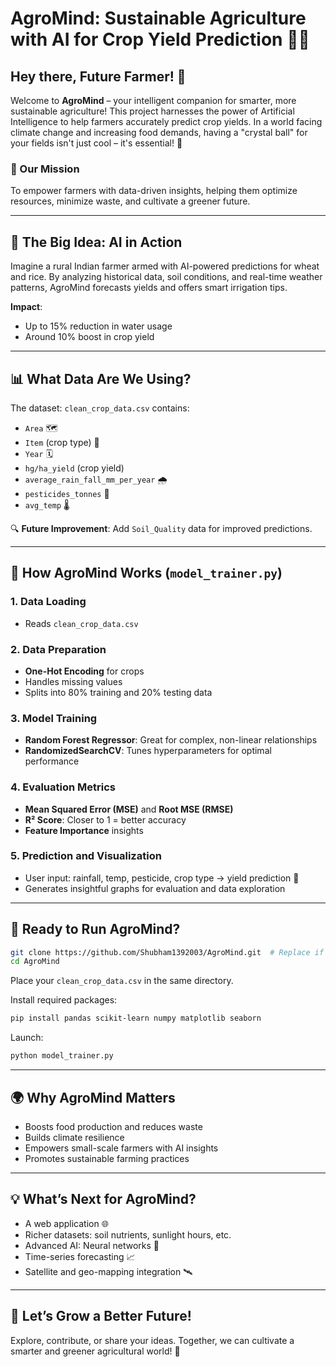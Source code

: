 
# AgroMind: Sustainable Agriculture with AI for Crop Yield Prediction 🌿🌾

## Hey there, Future Farmer! 👋
Welcome to **AgroMind** – your intelligent companion for smarter, more sustainable agriculture! This project harnesses the power of Artificial Intelligence to help farmers accurately predict crop yields. In a world facing climate change and increasing food demands, having a "crystal ball" for your fields isn't just cool – it's essential! 🔮

### 🌟 Our Mission
To empower farmers with data-driven insights, helping them optimize resources, minimize waste, and cultivate a greener future.

---

## 🚀 The Big Idea: AI in Action
Imagine a rural Indian farmer armed with AI-powered predictions for wheat and rice. By analyzing historical data, soil conditions, and real-time weather patterns, AgroMind forecasts yields and offers smart irrigation tips.

**Impact**:
- Up to 15% reduction in water usage
- Around 10% boost in crop yield

---

## 📊 What Data Are We Using?
The dataset: `clean_crop_data.csv` contains:

- `Area` 🗺️
- `Item` (crop type) 🌽
- `Year` 🗓️
- `hg/ha_yield` (crop yield)
- `average_rain_fall_mm_per_year` 🌧️
- `pesticides_tonnes` 🧪
- `avg_temp` 🌡️

🔍 **Future Improvement**: Add `Soil_Quality` data for improved predictions.

---

## 🧠 How AgroMind Works (`model_trainer.py`)
### 1. Data Loading
- Reads `clean_crop_data.csv`

### 2. Data Preparation
- **One-Hot Encoding** for crops
- Handles missing values
- Splits into 80% training and 20% testing data

### 3. Model Training
- **Random Forest Regressor**: Great for complex, non-linear relationships
- **RandomizedSearchCV**: Tunes hyperparameters for optimal performance

### 4. Evaluation Metrics
- **Mean Squared Error (MSE)** and **Root MSE (RMSE)**
- **R² Score**: Closer to 1 = better accuracy
- **Feature Importance** insights

### 5. Prediction and Visualization
- User input: rainfall, temp, pesticide, crop type → yield prediction 🔮
- Generates insightful graphs for evaluation and data exploration

---

## 🚀 Ready to Run AgroMind?
```bash
git clone https://github.com/Shubham1392003/AgroMind.git  # Replace if needed
cd AgroMind
```

Place your `clean_crop_data.csv` in the same directory.

Install required packages:
```bash
pip install pandas scikit-learn numpy matplotlib seaborn
```

Launch:
```bash
python model_trainer.py
```

---

## 🌍 Why AgroMind Matters
- Boosts food production and reduces waste
- Builds climate resilience
- Empowers small-scale farmers with AI insights
- Promotes sustainable farming practices

---

## 💡 What’s Next for AgroMind?
- A web application 🌐
- Richer datasets: soil nutrients, sunlight hours, etc.
- Advanced AI: Neural networks 🤖
- Time-series forecasting 📈
- Satellite and geo-mapping integration 🛰️

---

## 🤝 Let’s Grow a Better Future!
Explore, contribute, or share your ideas. Together, we can cultivate a smarter and greener agricultural world! 🌱
